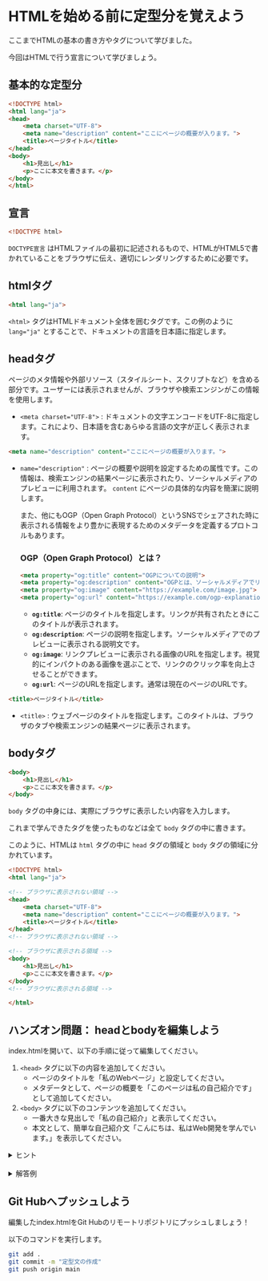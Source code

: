 # HTMLを始める前に定型分を覚えよう

ここまでHTMLの基本の書き方やタグについて学びました。

今回はHTMLで行う宣言について学びましょう。

## 基本的な定型分


```html
<!DOCTYPE html>
<html lang="ja">
<head>
    <meta charset="UTF-8">
    <meta name="description" content="ここにページの概要が入ります。">
    <title>ページタイトル</title>
</head>
<body>
    <h1>見出し</h1>
    <p>ここに本文を書きます。</p>
</body>
</html>
```

## 宣言


```html
<!DOCTYPE html>
```

`DOCTYPE宣言` はHTMLファイルの最初に記述されるもので、HTMLがHTML5で書かれていることをブラウザに伝え、適切にレンダリングするために必要です。

## htmlタグ


```html
<html lang="ja">
```

`<html>` タグはHTMLドキュメント全体を囲むタグです。この例のように `lang="ja"` とすることで、ドキュメントの言語を日本語に指定します。

## headタグ


ページのメタ情報や外部リソース（スタイルシート、スクリプトなど）を含める部分です。ユーザーには表示されませんが、ブラウザや検索エンジンがこの情報を使用します。

- `<meta charset="UTF-8">` : ドキュメントの文字エンコードをUTF-8に指定します。これにより、日本語を含むあらゆる言語の文字が正しく表示されます。

```html
<meta name="description" content="ここにページの概要が入ります。">
```

- `name="description"` : ページの概要や説明を設定するための属性です。この情報は、検索エンジンの結果ページに表示されたり、ソーシャルメディアのプレビューに利用されます。 `content` にページの具体的な内容を簡潔に説明します。
    
    また、他にもOGP（Open Graph Protocol）というSNSでシェアされた時に表示される情報をより豊かに表現するためのメタデータを定義するプロトコルもあります。
    
    ### **OGP（Open Graph Protocol）とは？**
    
    ```html
    <meta property="og:title" content="OGPについての説明">
    <meta property="og:description" content="OGPとは、ソーシャルメディアでリンクを共有したときに表示される情報を制御するプロトコルです。">
    <meta property="og:image" content="https://example.com/image.jpg">
    <meta property="og:url" content="https://example.com/ogp-explanation">
    ```
    
    - **`og:title`**: ページのタイトルを指定します。リンクが共有されたときにこのタイトルが表示されます。
    - **`og:description`**: ページの説明を指定します。ソーシャルメディアでのプレビューに表示される説明文です。
    - **`og:image`**: リンクプレビューに表示される画像のURLを指定します。視覚的にインパクトのある画像を選ぶことで、リンクのクリック率を向上させることができます。
    - **`og:url`**: ページのURLを指定します。通常は現在のページのURLです。

```html
<title>ページタイトル</title>
```

- `<title>` : ウェブページのタイトルを指定します。このタイトルは、ブラウザのタブや検索エンジンの結果ページに表示されます。

## bodyタグ


```html
<body>
    <h1>見出し</h1>
    <p>ここに本文を書きます。</p>
</body>
```

`body` タグの中身には、実際にブラウザに表示したい内容を入力します。

これまで学んできたタグを使ったものなどは全て `body` タグの中に書きます。

このように、HTMLは `html` タグの中に `head` タグの領域と `body` タグの領域に分かれています。

```html
<!DOCTYPE html>
<html lang="ja">

<!-- ブラウザに表示されない領域 -->
<head>   
    <meta charset="UTF-8">
    <meta name="description" content="ここにページの概要が入ります。">
    <title>ページタイトル</title>
</head>
<!-- ブラウザに表示されない領域 -->

<!-- ブラウザに表示される領域 -->
<body>  
    <h1>見出し</h1>
    <p>ここに本文を書きます。</p>
</body>
<!-- ブラウザに表示される領域 -->

</html>
```

## ハンズオン問題： headとbodyを編集しよう


index.htmlを開いて、以下の手順に従って編集してください。

1. `<head>` タグに以下の内容を追加してください。
    - ページのタイトルを「私のWebページ」と設定してください。
    - メタデータとして、ページの概要を「このページは私の自己紹介です」として追加してください。
2. `<body>` タグに以下のコンテンツを追加してください。
    - 一番大きな見出しで「私の自己紹介」と表示してください。
    - 本文として、簡単な自己紹介文「こんにちは、私はWeb開発を学んでいます。」を表示してください。
    

<details>
<summary>ヒント</summary>
meta name="description" content="ここに概要を入力"

のように`meta`タグを使ってページの概要を追加します。
- `title`タグを使ってページのタイトルを設定します。
- `h1`タグはページの一番大きな見出しを表示するために使用します。
- `p`タグは段落を表示するために使います。
</details>

<br>

<details>
<summary>解答例</summary>

```html
<!DOCTYPE html>
<html lang="ja">
<head>
    <meta charset="UTF-8">
    <meta name="description" content="このページは私の自己紹介です。">
    <title>私のWebページ</title>
</head>
<body>
    <h1>私の自己紹介</h1>
    <p>こんにちは、私はWeb開発を学んでいます。</p>
</body>
</html>
```
</details> 

## Git Hubへプッシュしよう


編集したindex.htmlをGit Hubのリモートリポジトリにプッシュしましょう！

以下のコマンドを実行します。

```bash
git add .
git commit -m "定型文の作成"
git push origin main
```